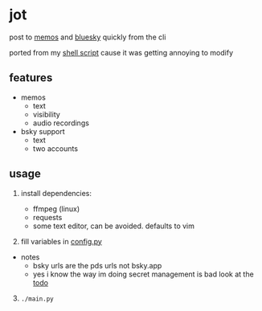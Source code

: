 # jot

post to [memos](https://github.com/usememos/memos) and [bluesky](https://bsky.app) quickly from the cli

ported from my [shell script](https://github.com/maya-doshi/scripts/blob/main/memo_bsky.sh) cause it was getting annoying to modify

## features
- memos
  - text
  - visibility
  - audio recordings
- bsky support
  - text
  - two accounts

## usage

1. install dependencies:
   - ffmpeg (linux)
   - requests
   - some text editor, can be avoided. defaults to vim

2. fill variables in [config.py](./config.py)
  - notes
    - bsky urls are the pds urls not bsky.app
    - yes i know the way im doing secret management is bad look at the [todo](./TODO.md)

3. `./main.py`
